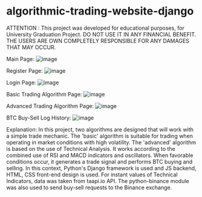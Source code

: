 # algorithmic-trading-website-django

ATTENTION :
This project was developed for educational purposes, for University Graduation Project. 
DO NOT USE IT IN ANY FINANCIAL BENEFIT. 
THE USERS ARE OWN COMPLETELY RESPONSIBLE FOR ANY DAMAGES THAT MAY OCCUR.

Main Page:
![image](https://github.com/JiyuuX/algorithmic-trading-website-django/assets/139239394/27a1ec04-9199-4e5e-b82a-82bcf04b897f)

Register Page:
![image](https://github.com/JiyuuX/algorithmic-trading-website-django/assets/139239394/8ab373c3-f912-4362-89cd-f8c3432d3638)

Login Page:
![image](https://github.com/JiyuuX/algorithmic-trading-website-django/assets/139239394/000d7c9d-226d-4f6c-84c6-4e0029ab8a24)

Basic Trading Algorithm Page:
![image](https://github.com/JiyuuX/algorithmic-trading-website-django/assets/139239394/a0bb3af0-92b8-4ef7-b52f-caf3a838edb5)

Advanced Trading Algorithm Page:
![image](https://github.com/JiyuuX/algorithmic-trading-website-django/assets/139239394/2f2aac26-edaa-45ee-aac8-5a7c7a861700)

BTC Buy-Sell Log History:
![image](https://github.com/JiyuuX/algorithmic-trading-website-django/assets/139239394/a1936801-51df-4b63-a520-f6bd9e1ef84a)

Explanation:
In this project, two algorithms are designed that will work with a simple trade mechanic. The 'basic' algorithm is suitable for trading when operating in market conditions with high volatility.
The 'advanced' algorithm is based on the use of Technical Analysis. It works according to the combined use of RSI and MACD indicators and oscillators. When favorable conditions occur, it generates a trade signal and performs BTC buying and selling.
In this context, Python's Django framework is used and JS backend, HTML, CSS front-end design is used. For instant values ​​of Technical Indicators, data was taken from taapi.io API. The python-binance module was also used to send buy-sell requests to the Binance exchange.
